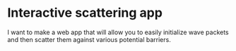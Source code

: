 # Interactive scattering app

I want to make a web app that will allow you to easily initialize wave packets and then scatter them against various potential barriers.
